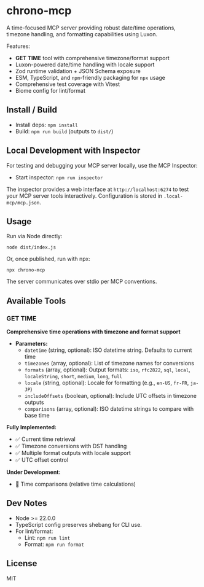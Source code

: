 # chrono-mcp

A time-focused MCP server providing robust date/time operations, timezone handling, and formatting capabilities using Luxon.

Features:
- **GET TIME** tool with comprehensive timezone/format support
- Luxon-powered date/time handling with locale support
- Zod runtime validation + JSON Schema exposure
- ESM, TypeScript, and `npm`-friendly packaging for `npx` usage
- Comprehensive test coverage with Vitest
- Biome config for lint/format

## Install / Build

- Install deps: `npm install`
- Build: `npm run build` (outputs to `dist/`)

## Local Development with Inspector

For testing and debugging your MCP server locally, use the MCP Inspector:

- Start inspector: `npm run inspector`

The inspector provides a web interface at `http://localhost:6274` to test your MCP server tools interactively. Configuration is stored in `.local-mcp/mcp.json`.

## Usage

Run via Node directly:

```
node dist/index.js
```

Or, once published, run with npx:

```
npx chrono-mcp
```

The server communicates over stdio per MCP conventions. 

## Available Tools

### GET TIME
**Comprehensive time operations with timezone and format support**

- **Parameters:**
  - `datetime` (string, optional): ISO datetime string. Defaults to current time
  - `timezones` (array, optional): List of timezone names for conversions
  - `formats` (array, optional): Output formats: `iso`, `rfc2822`, `sql`, `local`, `localeString`, `short`, `medium`, `long`, `full`
  - `locale` (string, optional): Locale for formatting (e.g., `en-US`, `fr-FR`, `ja-JP`)
  - `includeOffsets` (boolean, optional): Include UTC offsets in timezone outputs
  - `comparisons` (array, optional): ISO datetime strings to compare with base time

**Fully Implemented:**
- ✅ Current time retrieval
- ✅ Timezone conversions with DST handling
- ✅ Multiple format outputs with locale support
- ✅ UTC offset control

**Under Development:**
- 🚧 Time comparisons (relative time calculations)

## Dev Notes

- Node >= 22.0.0
- TypeScript config preserves shebang for CLI use.
- For lint/format:
  - Lint: `npm run lint`
  - Format: `npm run format`

## License

MIT
